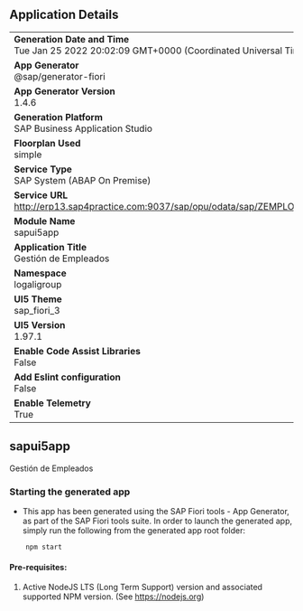 ## Application Details
|               |
| ------------- |
|**Generation Date and Time**<br>Tue Jan 25 2022 20:02:09 GMT+0000 (Coordinated Universal Time)|
|**App Generator**<br>@sap/generator-fiori|
|**App Generator Version**<br>1.4.6|
|**Generation Platform**<br>SAP Business Application Studio|
|**Floorplan Used**<br>simple|
|**Service Type**<br>SAP System (ABAP On Premise)|
|**Service URL**<br>http://erp13.sap4practice.com:9037/sap/opu/odata/sap/ZEMPLOYEES_SRV
|**Module Name**<br>sapui5app|
|**Application Title**<br>Gestión de Empleados|
|**Namespace**<br>logaligroup|
|**UI5 Theme**<br>sap_fiori_3|
|**UI5 Version**<br>1.97.1|
|**Enable Code Assist Libraries**<br>False|
|**Add Eslint configuration**<br>False|
|**Enable Telemetry**<br>True|

## sapui5app

Gestión de Empleados

### Starting the generated app

-   This app has been generated using the SAP Fiori tools - App Generator, as part of the SAP Fiori tools suite.  In order to launch the generated app, simply run the following from the generated app root folder:

```
    npm start
```

#### Pre-requisites:

1. Active NodeJS LTS (Long Term Support) version and associated supported NPM version.  (See https://nodejs.org)


